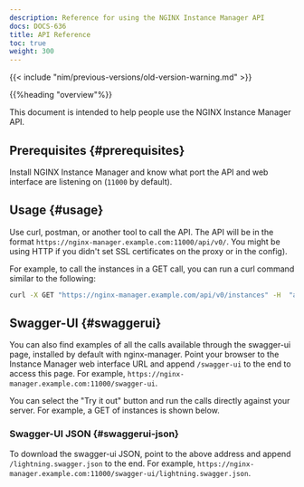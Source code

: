 ```yaml
---
description: Reference for using the NGINX Instance Manager API
docs: DOCS-636
title: API Reference
toc: true
weight: 300
---
```


{{< include "nim/previous-versions/old-version-warning.md" >}}

{{%heading "overview"%}}

This document is intended to help people use the NGINX Instance Manager API.

## Prerequisites {#prerequisites}

Install NGINX Instance Manager and know what port the API and web interface are listening on (`11000` by default).

## Usage {#usage}

Use curl, postman, or another tool to call the API. The API will be in the format `https://nginx-manager.example.com:11000/api/v0/`. You might be using HTTP if you didn't set SSL certificates on the proxy or in the config).

For example, to call the instances in a GET call, you can run a curl command similar to the following:

```bash
curl -X GET "https://nginx-manager.example.com/api/v0/instances" -H  "accept: application/json"
```

## Swagger-UI {#swaggerui}

You can also find examples of all the calls available through the swagger-ui page, installed by default with nginx-manager. Point your browser to the Instance Manager web interface URL and append `/swagger-ui` to the end to access this page. For example, `https://nginx-manager.example.com:11000/swagger-ui`.

You can select the "Try it out" button and run the calls directly against your server. For example, a GET of instances is shown below.

### Swagger-UI JSON {#swaggerui-json}

To download the swagger-ui JSON, point to the above address and append `/lightning.swagger.json` to the end. For example, `https://nginx-manager.example.com:11000/swagger-ui/lightning.swagger.json`.
